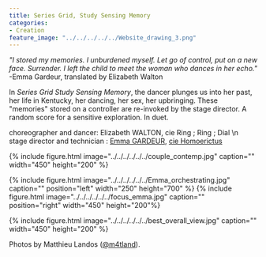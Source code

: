 ```yaml
---
title: Series Grid, Study Sensing Memory
categories:
- Creation
feature_image: "../../../../../Website_drawing_3.png"
---
```


*"I stored my memories. I unburdened myself. Let go of control, put on a new face. Surrender. I left the child to meet the woman who dances in her echo."*
-Emma Gardeur, translated by Elizabeth Walton

In *Series Grid Study Sensing Memory*, the dancer plunges us into her past, her life in Kentucky, her dancing, her sex, her upbringing.
These "memories" stored on a controller are re-invoked by the stage director. A random score for a sensitive exploration. In duet.

choreographer and dancer: Elizabeth WALTON, cie Ring ; Ring ; Dial \n
stage director and technician : [Emma GARDEUR](https://emmagdr.wixsite.com/profil), [cie Homoerictus](https://homoerictuscompagnie.wixsite.com/artderue)


{% include figure.html image="../../../../../../couple_contemp.jpg" caption="" width="450" height="200" %}

{% include figure.html image="../../../../../../Emma_orchestrating.jpg" caption="" position="left" width="250" height="700" %} {% include figure.html image="../../../../../../focus_emma.jpg" caption="" position="right" width="450" height="200"%}

{% include figure.html image="../../../../../../best_overall_view.jpg" caption="" width="450" height="200" %} 

Photos by Matthieu Landos ([@m4tland](https://www.instagram.com/m4tland/)).
